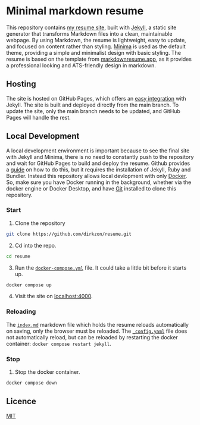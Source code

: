 # Minimal markdown resume

This repository contains [my resume site](https://dirkzon.github.io/resume/), built with [Jekyll](https://jekyllrb.com/), a static site generator that transforms Markdown files into a clean, maintainable webpage. By using Markdown, the resume is lightweight, easy to update, and focused on content rather than styling. [Minima](https://github.com/jekyll/minima) is used as the default theme, providing a simple and minimalist design with basic styling. The resume is based on the template from [markdownresume.app](https://markdownresume.app/), as it provides a professional looking and ATS-friendly design in markdown.

## Hosting

The site is hosted on GitHub Pages, which offers an [easy integration](https://docs.github.com/en/pages/setting-up-a-github-pages-site-with-jekyll/about-github-pages-and-jekyll) with Jekyll. The site is built and deployed directly from the main branch. To update the site, only the main branch needs to be updated, and GitHub Pages will handle the rest.

## Local Development

A local development environment is important because to see the final site with Jekyll and Minima, there is no need to constantly push to the repository and wait for GitHub Pages to build and deploy the resume. Github provides a [guide](https://docs.github.com/en/pages/setting-up-a-github-pages-site-with-jekyll/testing-your-github-pages-site-locally-with-jekyll) on how to do this, but it requires the installation of Jekyll, Ruby and Bundler. Instead this repository allows local devlopment with only [Docker](https://www.docker.com/). So, make sure you have Docker running in the background, whether via the docker engine or Docker Desktop, and have [Git](https://git-scm.com/downloads) installed to clone this repository.

### Start

1. Clone the repository
```sh
git clone https://github.com/dirkzon/resume.git
```

2. Cd into the repo.
```sh
cd resume
```

3. Run the [`docker-compose.yml`](docker-compose.yml) file. It could take a little bit before it starts up.
```sh
docker compose up
```

4. Visit the site on [localhost:4000](http://localhost:4000/).

### Reloading

The [`index.md`](index.md) markdown file which holds the resume reloads automatically on saving, only the browser must be reloaded. The [`_config.yaml`](_config.yaml) file does not automatically reload, but can be reloaded by restarting the docker container: `docker compose restart jekyll`.

### Stop
1. Stop the docker container.

```sh
docker compose down
```

## Licence

[MIT](./LICENCE)
